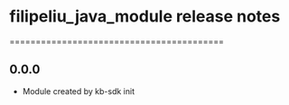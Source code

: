 # filipeliu_java_module release notes
=========================================

0.0.0
-----
* Module created by kb-sdk init
